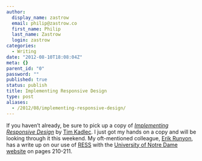 ```yaml
---
author:
  display_name: zastrow
  email: philip@zastrow.co
  first_name: Philip
  last_name: Zastrow
  login: zastrow
categories:
  - Writing
date: "2012-08-10T18:08:04Z"
meta: {}
parent_id: "0"
password: ""
published: true
status: publish
title: Implementing Responsive Design
type: post
aliases:
  - /2012/08/implementing-responsive-design/
---
```

<p>If you haven’t already, be sure to pick up a copy of <em><a href="http://www.amazon.com/gp/product/0321821688/ref=as_li_ss_tl?ie=UTF8&amp;camp=1789&amp;creative=390957&amp;creativeASIN=0321821688&amp;linkCode=as2&amp;tag=philandrobi-20">Implementing Responsive Design</a></em> by <a href="http://timkadlec.com">Tim Kadlec</a>. I just got my hands on a copy and will be looking through it this weekend. My oft-mentioned colleague, <a href="http://www.twitter.com/erunyon">Erik Runyon</a>, has a write up on our use of <a href="http://www.lukew.com/ff/entry.asp?1392">RESS</a> with the <a href="http:/www.nd.edu">University of Notre Dame website</a> on pages 210-211.</p>
